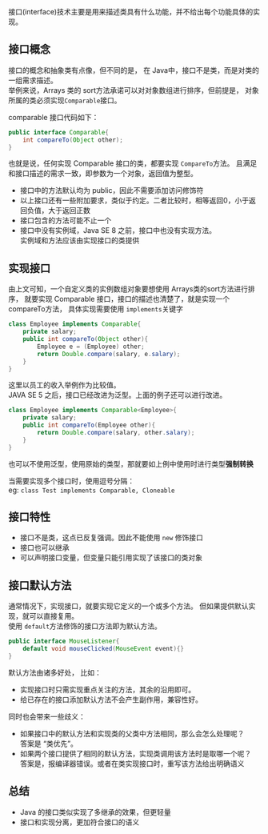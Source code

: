 接口(interface)技术主要是用来描述类具有什么功能，并不给出每个功能具体的实现。  

## 接口概念
接口的概念和抽象类有点像，但不同的是，
在 Java中，接口不是类，而是对类的一组需求描述。  
举例来说，Arrays 类的 sort方法承诺可以对对象数组进行排序，但前提是，
对象所属的类必须实现`Comparable`接口。

comparable 接口代码如下：
```java
public interface Comparable{
    int compareTo(Object other);
}
```
也就是说，任何实现 Comparable 接口的类，都要实现 `CompareTo`方法。
且满足和接口描述的需求一致，即参数为一个对象，返回值为整型。

- 接口中的方法默认均为 public，因此不需要添加访问修饰符
- 以上接口还有一些附加要求，类似于约定。二者比较时，相等返回0，小于返回负值，大于返回正数
- 接口包含的方法可能不止一个
- 接口中没有实例域，Java SE 8 之前，接口中也没有实现方法。  
    实例域和方法应该由实现接口的类提供

## 实现接口
由上文可知，一个自定义类的实例数组对象要想使用 Arrays类的sort方法进行排序，
就要实现 Comparable 接口，接口的描述也清楚了，就是实现一个 compareTo方法，
具体实现需要使用 `implements`关键字
```java
class Employee implements Comparable{
    private salary;
    public int compareTo(Object other){
        Employee e = (Employee) other;
        return Double.compare(salary, e.salary);
    }
}
```
这里以员工的收入举例作为比较值。  
JAVA SE 5 之后，接口已经改进为泛型。上面的例子还可以进行改进。  
```java
class Employee implements Comparable<Employee>{
    private salary;
    public int compareTo(Employee other){
        return Double.compare(salary, other.salary);
    }
}
```
也可以不使用泛型，使用原始的类型，那就要如上例中使用时进行类型**强制转换**

当需要实现多个接口时，使用逗号分隔：  
eg: `class Test implements Comparable, Cloneable`

## 接口特性
- 接口不是类，这点已反复强调。因此不能使用 `new` 修饰接口
- 接口也可以继承
- 可以声明接口变量，但变量只能引用实现了该接口的类对象

## 接口默认方法
通常情况下，实现接口，就要实现它定义的一个或多个方法。
但如果提供默认实现，就可以直接复用。  
使用 `default`方法修饰的接口方法即为默认方法。
```java
public interface MouseListener{
    default void mouseClicked(MouseEvent event){}
}
``` 
默认方法由诸多好处， 比如：
- 实现接口时只需实现重点关注的方法，其余的沿用即可。  
- 给已存在的接口添加默认方法不会产生副作用，兼容性好。

同时也会带来一些歧义：
- 如果接口中的默认方法和实现类的父类中方法相同，那么会怎么处理呢？  
    答案是 “类优先”。
- 如果两个接口提供了相同的默认方法，实现类调用该方法时是取哪一个呢？  
    答案是，报编译器错误。或者在类实现接口时，重写该方法给出明确语义


## 总结
- Java 的接口类似实现了多继承的效果，但更轻量
- 接口和实现分离，更加符合接口的语义


